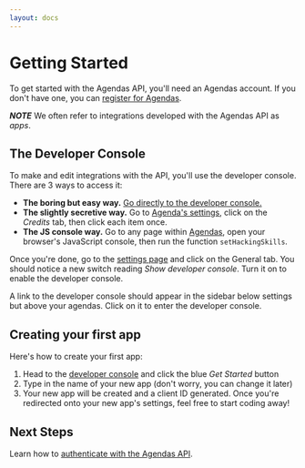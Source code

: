 ```yaml
---
layout: docs
---
```

# Getting Started

To get started with the Agendas API, you'll need an Agendas account. If you don't have one, you can [register for Agendas](https://app.agendas.co/).

**_NOTE_** We often refer to integrations developed with the Agendas API as *apps*.

## The Developer Console

To make and edit integrations with the API, you'll use the developer console. There are 3 ways to access it:
* **The boring but easy way.** [Go directly to the developer console.](https://app.agendas.co/#/console)
* **The slightly secretive way.** Go to [Agenda's settings](https://app.agendas.co/#/settings/about), click on the *Credits* tab, then click each item once.
* **The JS console way.** Go to any page within [Agendas](https://app.agendas.co), open your browser's JavaScript console, then run the function `setHackingSkills`.

Once you're done, go to the [settings page](https://app.agendas.co/#/settings) and click on the General tab. You should notice a new switch reading *Show developer console*. Turn it on to enable the developer console.

A link to the developer console should appear in the sidebar below settings but above your agendas. Click on it to enter the developer console.

## Creating your first app
Here's how to create your first app:
1. Head to the [developer console](https://app.agendas.co/#/console) and click the blue *Get Started* button
2. Type in the name of your new app (don't worry, you can change it later)
3. Your new app will be created and a client ID generated. Once you're redirected onto your new app's settings, feel free to start coding away!

## Next Steps
Learn how to [authenticate with the Agendas API](authentication).
